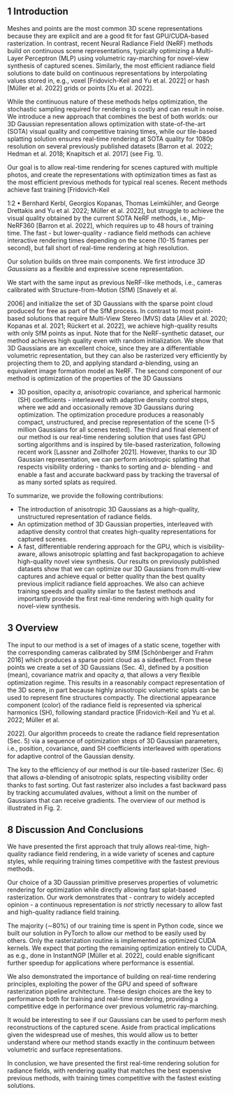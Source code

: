 ## 1 Introduction

Meshes and points are the most common 3D scene representations because they are explicit and are a good fit for fast GPU/CUDA-based rasterization. In contrast, recent Neural Radiance Field (NeRF) methods build on continuous scene representations, typically optimizing a Multi-Layer Perceptron (MLP) using volumetric ray-marching for novel-view synthesis of captured scenes. Similarly, the most efficient radiance field solutions to date build on continuous representations by interpolating values stored in, e.g., voxel [Fridovich-Keil and Yu et al. 2022] or hash [Müller et al. 2022] grids or points [Xu et al. 2022].

While the continuous nature of these methods helps optimization, the stochastic sampling required for rendering is costly and can result in noise. We introduce a new approach that combines the best of both worlds: our 3D Gaussian representation allows optimization with state-of-the-art (SOTA) visual quality and competitive training times, while our tile-based splatting solution ensures real-time rendering at SOTA quality for 1080p resolution on several previously published datasets [Barron et al. 2022; Hedman et al. 2018; Knapitsch et al. 2017] (see Fig. 1).

Our goal is to allow real-time rendering for scenes captured with multiple photos, and create the representations with optimization times as fast as the most efficient previous methods for typical real scenes. Recent methods achieve fast training [Fridovich-Keil

1:2
•
Bernhard Kerbl, Georgios Kopanas, Thomas Leimkühler, and George Drettakis
and Yu et al. 2022; Müller et al. 2022], but struggle to achieve the visual quality obtained by the current SOTA NeRF methods, i.e., Mip-NeRF360 [Barron et al. 2022], which requires up to 48 hours of training time. The fast - but lower-quality - radiance field methods can achieve interactive rendering times depending on the scene
(10-15 frames per second), but fall short of real-time rendering at high resolution.

Our solution builds on three main components. We first introduce *3D Gaussians* as a flexible and expressive scene representation.

We start with the same input as previous NeRF-like methods, i.e., cameras calibrated with Structure-from-Motion (SfM) [Snavely et al.

2006] and initialize the set of 3D Gaussians with the sparse point cloud produced for free as part of the SfM process. In contrast to most point-based solutions that require Multi-View Stereo (MVS)
data [Aliev et al. 2020; Kopanas et al. 2021; Rückert et al. 2022], we achieve high-quality results with only SfM points as input. Note that for the NeRF-synthetic dataset, our method achieves high quality even with random initialization. We show that 3D Gaussians are an excellent choice, since they are a differentiable volumetric representation, but they can also be rasterized very efficiently by projecting them to 2D, and applying standard 𝛼-blending, using an equivalent image formation model as NeRF. The second component of our method is optimization of the properties of the 3D Gaussians
- 3D position, opacity 𝛼, anisotropic covariance, and spherical harmonic (SH) coefficients - interleaved with adaptive density control steps, where we add and occasionally remove 3D Gaussians during optimization. The optimization procedure produces a reasonably compact, unstructured, and precise representation of the scene (1-5
million Gaussians for all scenes tested). The third and final element of our method is our real-time rendering solution that uses fast GPU
sorting algorithms and is inspired by tile-based rasterization, following recent work [Lassner and Zollhofer 2021]. However, thanks to our 3D Gaussian representation, we can perform anisotropic splatting that respects visibility ordering - thanks to sorting and 𝛼-
blending - and enable a fast and accurate backward pass by tracking the traversal of as many sorted splats as required.

To summarize, we provide the following contributions:

- The introduction of anisotropic 3D Gaussians as a high-quality,
unstructured representation of radiance fields.
- An optimization method of 3D Gaussian properties, interleaved with adaptive density control that creates high-quality
representations for captured scenes.
- A fast, differentiable rendering approach for the GPU, which
is visibility-aware, allows anisotropic splatting and fast backpropagation to achieve high-quality novel view synthesis.
Our results on previously published datasets show that we can optimize our 3D Gaussians from multi-view captures and achieve equal or better quality than the best quality previous implicit radiance field approaches. We also can achieve training speeds and quality similar to the fastest methods and importantly provide the first real-time rendering with high quality for novel-view synthesis.

## 3 Overview

The input to our method is a set of images of a static scene, together with the corresponding cameras calibrated by SfM [Schönberger and Frahm 2016] which produces a sparse point cloud as a sideeffect. From these points we create a set of 3D Gaussians (Sec. 4), defined by a position (mean), covariance matrix and opacity 𝛼, that allows a very flexible optimization regime. This results in a reasonably compact representation of the 3D scene, in part because highly anisotropic volumetric splats can be used to represent fine structures compactly. The directional appearance component (color) of the radiance field is represented via spherical harmonics (SH), following standard practice [Fridovich-Keil and Yu et al. 2022; Müller et al.

2022]. Our algorithm proceeds to create the radiance field representation (Sec. 5) via a sequence of optimization steps of 3D Gaussian parameters, i.e., position, covariance, 𝛼and SH coefficients interleaved with operations for adaptive control of the Gaussian density.

The key to the efficiency of our method is our tile-based rasterizer
(Sec. 6) that allows 𝛼-blending of anisotropic splats, respecting visibility order thanks to fast sorting. Out fast rasterizer also includes a fast backward pass by tracking accumulated 𝛼values, without a limit on the number of Gaussians that can receive gradients. The overview of our method is illustrated in Fig. 2.

## 8 Discussion And Conclusions

We have presented the first approach that truly allows real-time, high-quality radiance field rendering, in a wide variety of scenes and capture styles, while requiring training times competitive with the fastest previous methods.

Our choice of a 3D Gaussian primitive preserves properties of volumetric rendering for optimization while directly allowing fast splat-based rasterization. Our work demonstrates that - contrary to widely accepted opinion - a continuous representation is *not* strictly necessary to allow fast and high-quality radiance field training.

The majority (∼80%) of our training time is spent in Python code, since we built our solution in PyTorch to allow our method to be easily used by others. Only the rasterization routine is implemented as optimized CUDA kernels. We expect that porting the remaining optimization entirely to CUDA, as e.g., done in InstantNGP [Müller et al. 2022], could enable significant further speedup for applications where performance is essential.

We also demonstrated the importance of building on real-time rendering principles, exploiting the power of the GPU and speed of software rasterization pipeline architecture. These design choices are the key to performance both for training and real-time rendering, providing a competitive edge in performance over previous volumetric ray-marching.

It would be interesting to see if our Gaussians can be used to perform mesh reconstructions of the captured scene. Aside from practical implications given the widespread use of meshes, this would allow us to better understand where our method stands exactly in the continuum between volumetric and surface representations.

In conclusion, we have presented the first real-time rendering solution for radiance fields, with rendering quality that matches the best expensive previous methods, with training times competitive with the fastest existing solutions.

